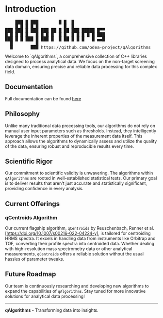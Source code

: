 # Introduction
<div style="line-height: 1;">
<pre>
    ███ █ ███        █ █  █
    █ █ █ █ █          █  █
███ ███ █ ███ ███ ██ █ ██ ███ █████ █▀▀
█ █ █ █ █   █ █ █ █  █ █  █ █ █ █ █ ███
███ █ █ ███ █ ███ █  █ ██ █ █ █   █ ▄▄█
  █         █
  █       ███ https://github.com/odea-project/qAlgorithms
</pre>
</div>
Welcome to `qAlgorithms`, a comprehensive collection of C++ libraries designed to process analytical data. We focus on the non-target screening data domain, ensuring precise and reliable data processing for this complex field.

## Documentation
Full documentation can be found [here](https://odea-project.github.io/qAlgorithms/html/)

## Philosophy
Unlike many traditional data processing tools, our algorithms do not rely on manual user input parameters such as thresholds. Instead, they intelligently leverage the inherent properties of the measurement data itself. This approach allows the algorithms to dynamically assess and utilize the quality of the data, ensuring robust and reproducible results every time.

## Scientific Rigor
Our commitment to scientific validity is unwavering. The algorithms within `qAlgorithms` are rooted in well-established statistical tests. Our primary goal is to deliver results that aren't just accurate and statistically significant, providing confidence in every analysis.

## Current Offerings

### qCentroids Algorithm
Our current flagship algorithm, `qCentroids` by Reuschenbach, Renner et al. [https://doi.org/10.1007/s00216-022-04224-y], is tailored for centroiding HRMS spectra. It excels in handling data from instruments like Orbitrap and TOF, converting their profile spectra into centroided data. Whether dealing with high-resolution mass spectrometry data or other analytical measurements, `qCentroids` offers a reliable solution without the usual hassles of parameter tweaks.

## Future Roadmap
Our team is continuously researching and developing new algorithms to expand the capabilities of `qAlgorithms`. Stay tuned for more innovative solutions for analytical data processing!

---

**qAlgorithms** - Transforming data into insights.
